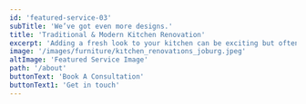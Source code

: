 ```yaml
---
id: 'featured-service-03'
subTitle: 'We’ve got even more designs.'
title: 'Traditional & Modern Kitchen Renovation'
excerpt: 'Adding a fresh look to your kitchen can be exciting but often requires a lot of effort.At Elengency interiors we know how to make this process easier for you.Talk to us today and let’s discuss options and ideas for renovating your kitchen.Elements of a traditional kitchen include luxury countertops, farmhouse sinks, raised-panel doors, decorative mouldings and corbels.Modern kitchen include flat-panel doors, frameless, full-overlay cabinet construction, consistency of accent pieces, emphasis on horizontal lines and designed in a way to let the materials’ natural beauty pop! If this is the look you’re after, contact us or book a consultation and we assist making the right choice for your project.'
image: '/images/furniture/kıtchen_renovatıons_joburg.jpeg'
altImage: 'Featured Service Image'
path: '/about'
buttonText: 'Book A Consultation'
buttonText1: 'Get in touch'
---
```

